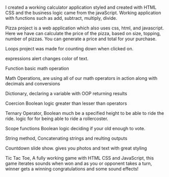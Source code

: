 I created a working calculator application styled and created with HTML CSS and the business logic came from the javaScript. Working application 
with functions such as add, subtract, multiply, divide.

Pizza project is a web application which also uses css, html, and javascript. Here we have can calculate the price of the pizza, based on
size, topping, number of pizzas. You can generate a price and total for your purchase.

Loops project was made for counting down when clicked on.

expressions alert changes color of text.

Function basic math operation

Math Operations, are using all of our math operators in action along with decimals and conversions

Dictionary, declaring a variable with OOP returning results 

Coercion Boolean logic greater than lesser than operators

Ternary Operator, Boolean much be a specified height to be able to ride the ride. logic for for being able to ride a rollercoster.

Scope functions Boolean logic deciding if your old enough to vote.

String method, Concatenating strings and reulting outputs 

Countdown slide show. gives you photos and text with great styling

Tic Tac Toe, A fully working game with HTML CSS and JavaScript, this game iterates sounds when won and as you or opponent takes a turn,
winner gets a winning congratulations and some sound effects!
